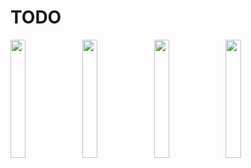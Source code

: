 # TODO
<p>
<img src="https://user-images.githubusercontent.com/113604075/222081371-f919f687-0ee9-4e77-9055-75aad005d624.png"width=22%height=35%>
<img src="https://user-images.githubusercontent.com/113604075/222081052-d228a825-91cf-4fb9-b8cd-535f6ef28802.png"width=22%height=35%>
<img src="https://user-images.githubusercontent.com/113604075/222081514-2c92b854-c110-4146-87bb-55b87a6169a2.png"width=22%height=35%>
<img src="https://user-images.githubusercontent.com/113604075/222081676-55175207-3b41-4101-9bdf-88bbfb6b2147.png"width=22%height=35%>

</p>
